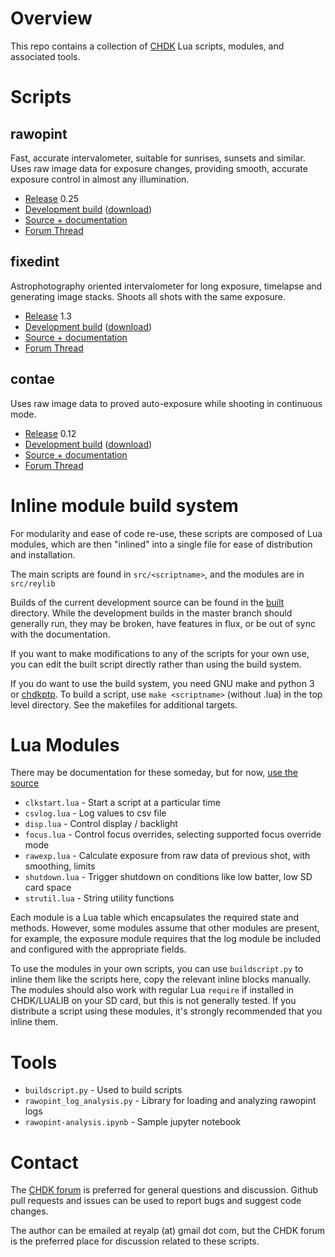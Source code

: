 # Overview
This repo contains a collection of [CHDK](https://chdk.fandom.com/wiki/CHDK) Lua
scripts, modules, and associated tools.

# Scripts

## rawopint
Fast, accurate intervalometer, suitable for sunrises, sunsets and similar. Uses raw image
data for exposure changes, providing smooth, accurate exposure control in almost any illumination.

* [Release](https://app.box.com/s/k4w85tnsf4gl2pvwh4mvu35vejkup53j) 0.25
* [Development build](built/rawopint.lua) ([download](built/rawopint.lua?raw=1))
* [Source + documentation](src/rawopint)
* [Forum Thread](https://chdk.setepontos.com/index.php?topic=12697.0)

## fixedint
Astrophotography oriented intervalometer for long exposure, timelapse and generating image
stacks. Shoots all shots with the same exposure.

* [Release](https://app.box.com/s/nqzoeubgxkgnitz7o7wotvbe90ejegni) 1.3
* [Development build](built/fixedint.lua) ([download](built/fixedint.lua?raw=1))
* [Source + documentation](src/fixedint)
* [Forum Thread](https://chdk.setepontos.com/index.php?topic=12695.0)

## contae
Uses raw image data to proved auto-exposure while shooting in continuous mode.

* [Release](https://app.box.com/s/d1xeg34h2lyla3jz30sb9khgqfg57ul8) 0.12
* [Development build](built/contae.lua) ([download](built/contae.lua?raw=1))
* [Source + documentation](src/contae)
* [Forum Thread](https://chdk.setepontos.com/index.php?topic=12696.0)

# Inline module build system
For modularity and ease of code re-use, these scripts are composed of Lua modules,
which are then "inlined" into a single file for ease of distribution and installation.

The main scripts are found in `src/<scriptname>`, and the modules are in `src/reylib`

Builds of the current development source can be found in the [built](built/) directory. While
the development builds in the master branch should generally run, they may be broken,
have features in flux, or be out of sync with the documentation.

If you want to make modifications to any of the scripts for your own use, you can
edit the built script directly rather than using the build system.

If you do want to use the build system, you need GNU make and python 3 or
[chdkptp](https://app.assembla.com/spaces/chdkptp/wiki). To build a script, use
`make <scriptname>` (without .lua) in the top level directory. See the makefiles
for additional targets.

# Lua Modules
There may be documentation for these someday, but for now, [use the source](src/reylib)

* `clkstart.lua` - Start a script at a particular time
* `csvlog.lua` - Log values to csv file
* `disp.lua` - Control display / backlight
* `focus.lua` - Control focus overrides, selecting supported focus override mode
* `rawexp.lua` - Calculate exposure from raw data of previous shot, with smoothing, limits
* `shutdown.lua` - Trigger shutdown on conditions like low batter, low SD card space
* `strutil.lua` - String utility functions

Each module is a Lua table which encapsulates the required state and methods. However,
some modules assume that other modules are present, for example, the exposure module requires
that the log module be included and configured with the appropriate fields.

To use the modules in your own scripts, you can use `buildscript.py` to inline them
like the scripts here, copy the relevant inline blocks manually. The modules should also
work with regular Lua `require` if installed in CHDK/LUALIB on your SD card, but this
is not generally tested. If you distribute a script using these modules, it's strongly
recommended that you inline them.

# Tools
* `buildscript.py` - Used to build scripts
* `rawopint_log_analysis.py` - Library for loading and analyzing rawopint logs
* `rawopint-analysis.ipynb` - Sample jupyter notebook

# Contact
The [CHDK forum](https://chdk.setepontos.com/index.php) is preferred for general
questions and discussion. Github pull requests and issues can be used to report
bugs and suggest code changes.

The author can be emailed at reyalp (at) gmail dot com, but the CHDK forum is
the preferred place for discussion related to these scripts.
